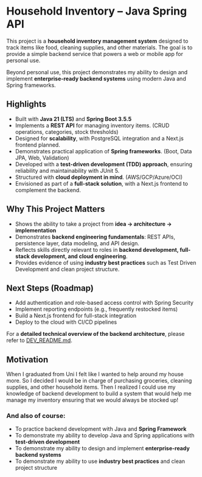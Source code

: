 # Household Inventory – Java Spring API

This project is a **household inventory management system** designed to track items like food, cleaning supplies, and other materials. The goal is to provide a simple backend service that powers a web or mobile app for personal use.

Beyond personal use, this project demonstrates my ability to design and implement **enterprise-ready backend systems** using modern Java and Spring frameworks.

## Highlights
- Built with **Java 21 (LTS)** and **Spring Boot 3.5.5**
- Implements a **REST API** for managing inventory items. (CRUD operations, categories, stock thresholds)
- Designed for **scalability**, with PostgreSQL integration and a Next.js frontend planned.
- Demonstrates practical application of **Spring frameworks**. (Boot, Data JPA, Web, Validation)
- Developed with a **test-driven development (TDD) approach**, ensuring reliability and maintainability with JUnit 5.
- Structured with **cloud deployment in mind**. (AWS/GCP/Azure/OCI)
- Envisioned as part of a **full-stack solution**, with a Next.js frontend to complement the backend.

## Why This Project Matters
- Shows the ability to take a project from **idea → architecture → implementation**
- Demonstrates **backend engineering fundamentals**: REST APIs, persistence layer, data modeling, and API design.
- Reflects skills directly relevant to roles in **backend development, full-stack development, and cloud engineering**.
- Provides evidence of using **industry best practices** such as Test Driven Development and clean project structure.

## Next Steps (Roadmap)
- Add authentication and role-based access control with Spring Security
- Implement reporting endpoints (e.g., frequently restocked items)
- Build a Next.js frontend for full-stack integration
- Deploy to the cloud with CI/CD pipelines

For a **detailed technical overview of the backend architecture**, please refer to [DEV_README.md](./DEV_README.md).

## Motivation

When I graduated from Uni I felt like I wanted to help around my house more. So I decided I would 
be in charge of purchasing groceries, cleaning supplies, and other household items. Then I realized I 
could use my knowledge of backend development to build a system that would help me manage my inventory
ensuring that we would always be stocked up!
### And also of course:
- To practice backend development with Java and **Spring Framework**
- To demonstrate my ability to develop Java and Spring applications with **test-driven development** 
- To demonstrate my ability to design and implement **enterprise-ready backend systems**
- To demonstrate my ability to use **industry best practices** and clean project structure
